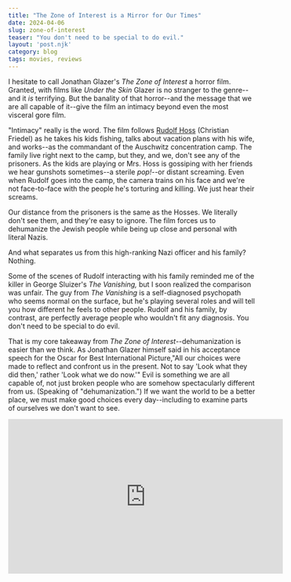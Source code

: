 ```yaml
---
title: "The Zone of Interest is a Mirror for Our Times"
date: 2024-04-06
slug: zone-of-interest
teaser: "You don't need to be special to do evil."
layout: 'post.njk'
category: blog
tags: movies, reviews
---
```

I hesitate to call Jonathan Glazer's *The Zone of Interest* a horror film. Granted, with films like *Under the Skin* Glazer is no stranger to the genre--and it *is* terrifying. But the banality of that horror--and the message that we are all capable of it--give the film an intimacy beyond even the most visceral gore film.

"Intimacy" really is the word. The film follows [Rudolf Hoss](https://en.wikipedia.org/wiki/Rudolf_H%C3%B6ss 'Wikipedia: Rudolf Hoss') (Christian Friedel) as he takes his kids fishing, talks about vacation plans with his wife, and works--as the commandant of the Auschwitz concentration camp. The family live right next to the camp, but they, and we, don't see any of the prisoners. As the kids are playing or Mrs. Hoss is gossiping with her friends we hear gunshots sometimes--a sterile *pop!*--or distant screaming. Even when Rudolf goes into the camp, the camera trains on his face and we're not face-to-face with the people he's torturing and killing. We just hear their screams.

Our distance from the prisoners is the same as the Hosses. We literally don't see them, and they're easy to ignore. The film forces us to dehumanize the Jewish people while being up close and personal with literal Nazis.

And what separates us from this high-ranking Nazi officer and his family? Nothing.

Some of the scenes of Rudolf interacting with his family reminded me of the killer in George Sluizer's *The Vanishing,* but I soon realized the comparison was unfair. The guy from *The Vanishing* is a self-diagnosed psychopath who seems normal on the surface, but he's playing several roles and will tell you how different he feels to other people. Rudolf and his family, by contrast, are perfectly average people who wouldn't fit any diagnosis. You don't need to be special to do evil.

That is my core takeaway from *The Zone of Interest*--dehumanization is easier than we think. As Jonathan Glazer himself said in his acceptance speech for the Oscar for Best International Picture,"All our choices were made to reflect and confront us in the present. Not to say 'Look what they did then,' rather 'Look what we do now.'" Evil is something we are all capable of, not just broken people who are somehow spectacularly different from us. (Speaking of "dehumanization.") If we want the world to be a better place, we must make good choices every day--including to examine parts of ourselves we don't want to see.

<iframe width="560" height="315" src="https://www.youtube.com/embed/HgADVP3AE-Y?si=cq8rMFOwG70EJdYi" title="YouTube video player" frameborder="0" allow="accelerometer; autoplay; clipboard-write; encrypted-media; gyroscope; picture-in-picture; web-share" referrerpolicy="strict-origin-when-cross-origin" allowfullscreen></iframe>
